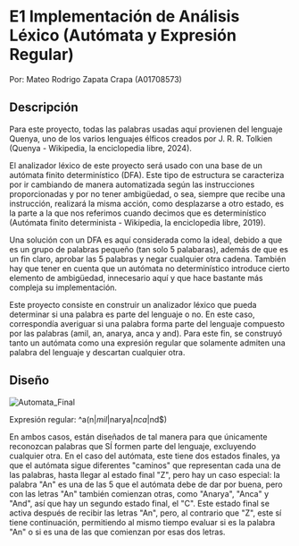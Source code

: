 # E1 Implementación de Análisis Léxico (Autómata y Expresión Regular)
Por: Mateo Rodrigo Zapata Crapa (A01708573)

## Descripción
Para este proyecto, todas las palabras usadas aquí provienen del lenguaje Quenya, uno de los varios lenguajes élficos creados por J. R. R. Tolkien (Quenya - Wikipedia, la enciclopedia libre, 2024).

El analizador léxico de este proyecto será usado con una base de un autómata finito determinístico (DFA). Este tipo de estructura se caracteriza por ir cambiando de manera automatizada según las instrucciones proporcionadas y por no tener ambigüedad, o sea, siempre que recibe una instrucción, realizará la misma acción, como desplazarse a otro estado, es la parte a la que nos referimos cuando decimos que es determinístico (Autómata finito determinista - Wikipedia, la enciclopedia libre, 2019).

Una solución con un DFA es aquí considerada como la ideal, debido a que es un grupo de palabras pequeño (tan solo 5 palabaras), además de que es un fin claro, aprobar las 5 palabras y negar cualquier otra cadena. También hay que tener en cuenta que un autómata no determinístico introduce cierto elemento de ambigüedad, innecesario aquí y que hace bastante más compleja su implementación.

Este proyecto consiste en construir un analizador léxico que pueda determinar si una palabra es parte del lenguaje o no.
En este caso, correspondía averiguar si una palabra forma parte del lenguaje compuesto por las palabras (amil, an, anarya, anca y and).
Para este fin, se construyó tanto un autómata como una expresión regular que solamente admiten una palabra del lenguaje y descartan cualquier otra.

## Diseño

![Automata_Final](https://github.com/user-attachments/assets/b7493b67-27d9-4693-b798-387e82731dda)


Expresión regular:
^a(n$|mil$|narya$|nca$|nd$)

En ambos casos, están diseñados de tal manera para que únicamente reconozcan palabras que SÍ formen parte del lenguaje, excluyendo cualquier otra.
En el caso del autómata, este tiene dos estados finales, ya que el autómata sigue diferentes "caminos" que representan cada una de las palabras, hasta llegar al estado final "Z", pero hay un caso especial: la palabra "An" es una de las 5 que el autómata debe de dar por buena, pero con las letras "An" también comienzan otras, como "Anarya", "Anca" y "And", así que hay un segundo estado final, el "C". Este estado final se activa después de recibir las letras "An", pero, al contrario que "Z", este sí tiene continuación, permitiendo al mismo tiempo evaluar si es la palabra "An" o si es una de las que comienzan por esas dos letras.



